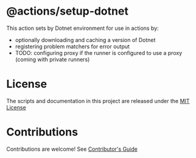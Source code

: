 # @actions/setup-dotnet

This action sets by Dotnet environment for use in actions by:

- optionally downloading and caching a version of Dotnet
- registering problem matchers for error output 
- TODO: configuring proxy if the runner is configured to use a proxy (coming with private runners)

# License

The scripts and documentation in this project are released under the [MIT License](LICENSE)

# Contributions

Contributions are welcome!  See [Contributor's Guide](docs/contributors.md)

